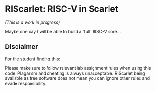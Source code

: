 # RIScarlet: RISC-V in Scarlet

*(This is a work in progress)*

Maybe one day I will be able to build a 'full' RISC-V core...

## Disclaimer

For the student finding this:

Please make sure to follow relevant lab assignment rules when using this code.
Plagarism and cheating is always unacceptable. RIScarlet being available as free
software does not mean you can ignore other rules and evade responsibility.
